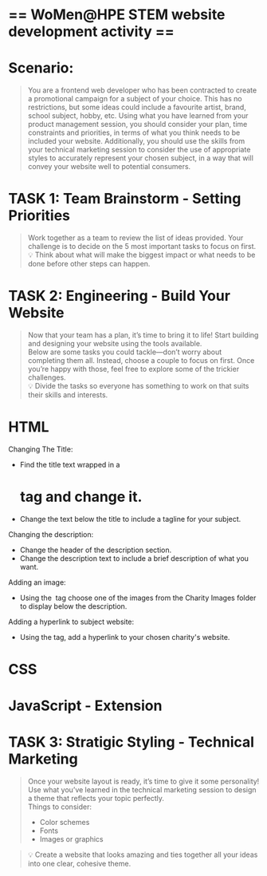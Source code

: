 # == WoMen@HPE STEM website development activity ==  

# Scenario:  

> You are a frontend web developer who has been contracted to create a promotional campaign for a subject of your choice. This has no restrictions, but some ideas could include a favourite artist, brand, school subject, hobby, etc. Using what you have learned from your product management session, you should consider your plan, time constraints and priorities, in terms of what you think needs to be included your website. Additionally, you should use the skills from your technical marketing session to consider the use of appropriate styles to accurately represent your chosen subject, in a way that will convey your website well to potential consumers.

# TASK 1: Team Brainstorm - Setting Priorities  

> Work together as a team to review the list of ideas provided. Your challenge is to decide on the 5 most important tasks to focus on first.  
💡 Think about what will make the biggest impact or what needs to be done before other steps can happen.

# TASK 2: Engineering - Build Your Website  

> Now that your team has a plan, it’s time to bring it to life! Start building and designing your website using the tools available.  
Below are some tasks you could tackle—don’t worry about completing them all. Instead, choose a couple to focus on first.   Once you’re happy with those, feel free to explore some of the trickier challenges.  
💡 Divide the tasks so everyone has something to work on that suits their skills and interests.  

# HTML
Changing The Title:

* Find the title text wrapped in a <h1> tag and change it.
* Change the text below the title to include a tagline for your subject.

Changing the description:

* Change the header of the description section.
* Change the description text to include a brief description of what you want.

Adding an image:

* Using the <img> tag choose one of the images from the Charity Images folder to display below the description.

Adding a hyperlink to subject website:

* Using the <a> tag, add a hyperlink to your chosen charity's website.

# CSS

# JavaScript - Extension

# TASK 3: Stratigic Styling - Technical Marketing

> Once your website layout is ready, it’s time to give it some personality! Use what you’ve learned in the technical marketing session to design a theme that reflects your topic perfectly.  
Things to consider:
> * Color schemes
> * Fonts
> * Images or graphics

> 💡 Create a website that looks amazing and ties together all your ideas into one clear, cohesive theme.